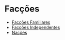<!-- TITLE: Facções -->
<!-- SUBTITLE: Visão geral sobre Facções -->

# Facções
* [Facções Familiares](http://localhost/faccoes/faccoes-familiares#faccoes-familiares)
* [Facções Independentes](http://localhost/faccoes/faccoes-independentes#faccoes-independentes)
* [Nações](http://localhost/faccoes/nacoes#nacoes)

